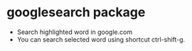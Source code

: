 # googlesearch package

* Search highlighted word in google.com
* You can search selected word using shortcut ctrl-shift-g.

